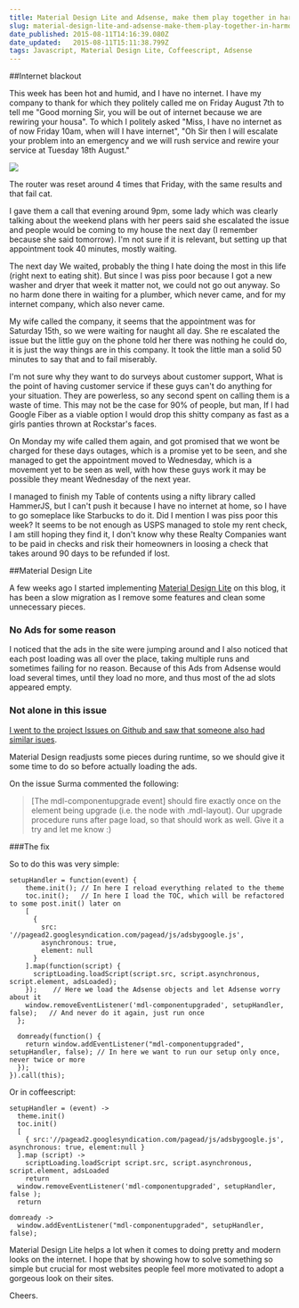 ```yaml
---
title: Material Design Lite and Adsense, make them play together in harmony
slug: material-design-lite-and-adsense-make-them-play-together-in-harmony
date_published: 2015-08-11T14:16:39.080Z
date_updated:   2015-08-11T15:11:38.799Z
tags: Javascript, Material Design Lite, Coffeescript, Adsense
---
```


##Internet blackout

This week has been hot and humid, and I have no internet. I have my company to thank for which they politely called me on Friday August 7th to tell me "Good morning Sir, you will be out of internet because we are rewiring your housa". To which I politely asked "Miss, I have no internet as of now Friday 10am, when will I have internet", "Oh Sir then I will escalate your problem into an emergency and we will rush service and rewire your service at Tuesday 18th August."

<div class="center-unknown">
<div class="el">
<img src="http://media.giphy.com/media/f144V7o9zIhTW/giphy.gif" style="max-width: 398px; margin: 0 auto 0 auto;">
</div>
</div>

The router was reset around 4 times that Friday, with the same results and that fail cat. 

I gave them a call that evening around 9pm, some lady which was clearly talking about the weekend plans with her peers said she escalated the issue and people would be coming to my house the next day (I remember because she said tomorrow). I'm not sure if it is relevant, but setting up that appointment took 40 minutes, mostly waiting. 

The next day We waited, probably the thing I hate doing the most in this life (right next to eating shit). But since I was piss poor because I got a new washer and dryer that week it matter not, we could not go out anyway. So no harm done there in waiting for a plumber, which never came, and for my internet company, which also never came. 

My wife called the company, it seems that the appointment was for Saturday 15th, so we were waiting for naught all day. She re escalated the issue but the little guy on the phone told her there was nothing he could do, it is just the way things are in this company. It took the little man a solid 50 minutes to say that and to fail miserably. 

I'm not sure why they want to do surveys about customer support, What is the point of having customer service if these guys can't do anything for your situation. They are powerless, so any second spent on calling them is a waste of time. This may not be the case for 90% of people, but man, If I had Google Fiber as a viable option I would drop this shitty company as fast as a girls panties thrown at Rockstar's faces.

On Monday my wife called them again, and got promised that we wont be charged for these days outages, which is a promise yet to be seen, and she managed to get the appointment moved to Wednesday, which is a movement yet to be seen as well, with how these guys work it may be possible they meant Wednesday of the next year. 

I managed to finish my Table of contents using a nifty library called HammerJS, but I can't push it because I have no internet at home, so I have to go someplace like Starbucks to do it. Did I mention I was piss poor this week? It seems to be not enough as USPS managed to stole my rent check, I am still hoping they find it, I don't know why these Realty Companies want to be paid in checks and risk their homeowners in loosing a check that takes around 90 days to be refunded if lost. 

##Material Design Lite

A few weeks ago I started implementing [Material Design Lite](http://www.getmdl.io/index.html) on this blog, it has been a slow migration as I remove some features and clean some unnecessary pieces. 

### No Ads for some reason

I noticed that the ads in the site were jumping around and I also noticed that each post loading was all over the place, taking multiple runs and sometimes failing for no reason. Because of this Ads from Adsense would load several times, until they load no more, and thus most of the ad slots appeared empty.

### Not alone in this issue

[I went to the project Issues on Github and saw that someone also had similar isues](https://github.com/google/material-design-lite/issues/1224#issuecomment-127447822). 

Material Design readjusts some pieces during runtime, so we should give it some time to do so before actually loading the ads. 

On the issue Surma commented the following:

> [The mdl-componentupgrade event] should fire exactly once on the element being upgrade (i.e. the node with .mdl-layout). Our upgrade procedure runs after page load, so that should work as well. Give it a try and let me know :)

###The fix

So to do this was very simple:

```language-javascript
setupHandler = function(event) {
    theme.init(); // In here I reload everything related to the theme
    toc.init();   // In here I load the TOC, which will be refactored to some post.init() later on
    [
      {
        src: '//pagead2.googlesyndication.com/pagead/js/adsbygoogle.js',
        asynchronous: true,
        element: null
      }
    ].map(function(script) {
      scriptLoading.loadScript(script.src, script.asynchronous, script.element, adsLoaded);
    });    // Here we load the Adsense objects and let Adsense worry about it
    window.removeEventListener('mdl-componentupgraded', setupHandler, false);   // And never do it again, just run once
  };

  domready(function() {
    return window.addEventListener("mdl-componentupgraded", setupHandler, false); // In here we want to run our setup only once, never twice or more
  });
}).call(this);
```

Or in coffeescript:
```language-coffeescript
setupHandler = (event) ->
  theme.init()
  toc.init()
  [
    { src:'//pagead2.googlesyndication.com/pagead/js/adsbygoogle.js', asynchronous: true, element:null }
  ].map (script) ->
    scriptLoading.loadScript script.src, script.asynchronous, script.element, adsLoaded
    return
  window.removeEventListener('mdl-componentupgraded', setupHandler, false );
  return

domready ->
  window.addEventListener("mdl-componentupgraded", setupHandler, false);
```

Material Design Lite helps a lot when it comes to doing pretty and modern looks on the internet. I hope that by showing how to solve something so simple but crucial for most websites people feel more motivated to adopt a gorgeous look on their sites. 

Cheers. 
